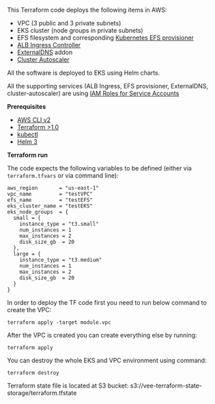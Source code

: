 This Terraform code deploys the following items in AWS:
- VPC (3 public and 3 private subnets)
- EKS cluster (node groups in private subnets)
- EFS filesystem and corresponding [Kubernetes EFS provisioner](https://docs.aws.amazon.com/eks/latest/userguide/efs-csi.html)
- [ALB Ingress Controller](https://docs.aws.amazon.com/eks/latest/userguide/aws-load-balancer-controller.html)
- [ExternalDNS](https://aws.amazon.com/premiumsupport/knowledge-center/eks-set-up-externaldns) addon
- [Cluster Autoscaler](https://github.com/kubernetes/autoscaler/tree/master/charts/cluster-autoscaler)

All the software is deployed to EKS using Helm charts.

All the supporting services (ALB Ingress, EFS provisioner, ExternalDNS, cluster-autoscaler) are using [IAM Roles for Service Accounts](https://docs.aws.amazon.com/eks/latest/userguide/iam-roles-for-service-accounts.html)

**Prerequisites**
- [AWS CLI v2](https://docs.aws.amazon.com/cli/latest/userguide/getting-started-install.html)
- [Terraform >1.0](https://www.terraform.io/downloads)
- [kubectl](https://kubernetes.io/docs/tasks/tools/#kubectl)
- [Helm 3](https://helm.sh/docs/intro/install/)

**Terraform run**

The code expects the following variables to be defined (either via `terraform.tfvars` or via command line):
```
aws_region       = "us-east-1"
vpc_name         = "testVPC"
efs_name         = "testEFS"
eks_cluster_name = "testEKS"
eks_node_groups  = {
  small = {
    instance_type = "t3.small"
    num_instances = 1
    max_instances = 2
    disk_size_gb  = 20
  },
  large = {
    instance_type = "t3.medium"
    num_instances = 1
    max_instances = 2
    disk_size_gb  = 20
  }
}
```

In order to deploy the TF code first you need to run below command to create the VPC:
```
terraform apply -target module.vpc
```
After the VPC is created you can create everything else by running:
```
terraform apply
```
You can destroy the whole EKS and VPC environment using command:
```
terraform destroy
```

Terraform state file is located at S3 bucket: s3://vee-terraform-state-storage/terraform.tfstate

